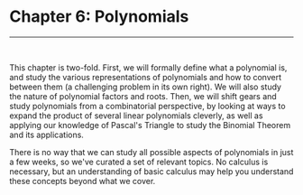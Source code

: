 <title>6.0: Introduction – Polynomials</title>

# Chapter 6: Polynomials
---

<br>

This chapter is two-fold. First, we will formally define what a polynomial is, and study the various representations of polynomials and how to convert between them (a challenging problem in its own right). We will also study the nature of polynomial factors and roots. Then, we will shift gears and study polynomials from a combinatorial perspective, by looking at ways to expand the product of several linear polynomials cleverly, as well as applying our knowledge of Pascal's Triangle to study the Binomial Theorem and its applications. 

There is no way that we can study all possible aspects of polynomials in just a few weeks, so we've curated a set of relevant topics. No calculus is necessary, but an understanding of basic calculus may help you understand these concepts beyond what we cover.